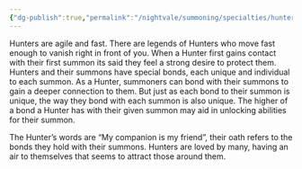 ```yaml
---
{"dg-publish":true,"permalink":"/nightvale/summoning/specialties/hunter/"}
---
```



Hunters are agile and fast. There are legends of Hunters who move fast enough to vanish right in front of you. When a Hunter first gains contact with their first summon its said they feel a strong desire to protect them. Hunters and their summons have special bonds, each unique and individual to each summon. As a Hunter, summoners can bond with their summons to gain a deeper connection to them. But just as each bond to their summon is unique, the way they bond with each summon is also unique. The higher of a bond a Hunter has with their given summon may aid in unlocking abilities for their summon. 

  

The Hunter’s words are “My companion is my friend”, their oath refers to the bonds they hold with their summons. Hunters are loved by many, having an air to themselves that seems to attract those around them.

